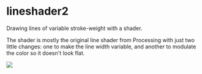 # lineshader2

Drawing lines of variable stroke-weight with a shader.

The shader is mostly the original line shader from Processing with
just two little changes: one to make the line width variable, and
another to modulate the color so it doesn't look flat.

![](https://raw.githubusercontent.com/hamoid/Fun-Programming/master/processing/ideas/2017/08/lineshader2/1584605298074.png)

